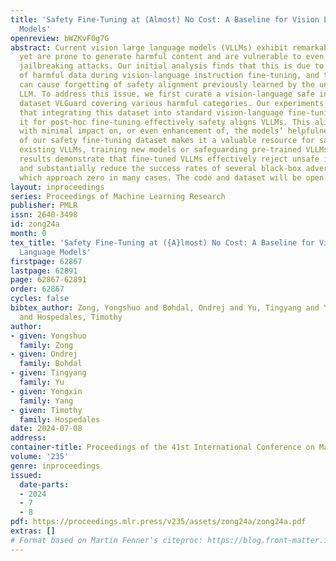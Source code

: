```yaml
---
title: 'Safety Fine-Tuning at (Almost) No Cost: A Baseline for Vision Large Language
  Models'
openreview: bWZKvF0g7G
abstract: Current vision large language models (VLLMs) exhibit remarkable capabilities
  yet are prone to generate harmful content and are vulnerable to even the simplest
  jailbreaking attacks. Our initial analysis finds that this is due to the presence
  of harmful data during vision-language instruction fine-tuning, and that VLLM fine-tuning
  can cause forgetting of safety alignment previously learned by the underpinning
  LLM. To address this issue, we first curate a vision-language safe instruction-following
  dataset VLGuard covering various harmful categories. Our experiments demonstrate
  that integrating this dataset into standard vision-language fine-tuning or utilizing
  it for post-hoc fine-tuning effectively safety aligns VLLMs. This alignment is achieved
  with minimal impact on, or even enhancement of, the models’ helpfulness. The versatility
  of our safety fine-tuning dataset makes it a valuable resource for safety-testing
  existing VLLMs, training new models or safeguarding pre-trained VLLMs. Empirical
  results demonstrate that fine-tuned VLLMs effectively reject unsafe instructions
  and substantially reduce the success rates of several black-box adversarial attacks,
  which approach zero in many cases. The code and dataset will be open-sourced.
layout: inproceedings
series: Proceedings of Machine Learning Research
publisher: PMLR
issn: 2640-3498
id: zong24a
month: 0
tex_title: 'Safety Fine-Tuning at ({A}lmost) No Cost: A Baseline for Vision Large
  Language Models'
firstpage: 62867
lastpage: 62891
page: 62867-62891
order: 62867
cycles: false
bibtex_author: Zong, Yongshuo and Bohdal, Ondrej and Yu, Tingyang and Yang, Yongxin
  and Hospedales, Timothy
author:
- given: Yongshuo
  family: Zong
- given: Ondrej
  family: Bohdal
- given: Tingyang
  family: Yu
- given: Yongxin
  family: Yang
- given: Timothy
  family: Hospedales
date: 2024-07-08
address:
container-title: Proceedings of the 41st International Conference on Machine Learning
volume: '235'
genre: inproceedings
issued:
  date-parts:
  - 2024
  - 7
  - 8
pdf: https://proceedings.mlr.press/v235/assets/zong24a/zong24a.pdf
extras: []
# Format based on Martin Fenner's citeproc: https://blog.front-matter.io/posts/citeproc-yaml-for-bibliographies/
---
```

